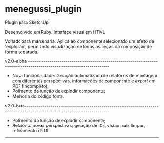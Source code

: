 # menegussi_plugin
Plugin para SketchUp

Desenvolvido em Ruby. Interface visual em HTML

Voltado para marcenaria. Aplica ao componente selecionado um efeito de 'explosão', permitindo visualização de todas as peças da composição de forma separada.

v2.0-alpha -----------------------------------------------------------------------------------------------------------------------

- Nova funcionalidade:
    Geração automatizada de relatórios de montagem com diferentes perspectivas, informações do componente e _export_ em PDF (Incompleto);
- Polimento da função de explodir componente;
- Melhoria do código fonte.

v2.0-beta-------------------------------------------------------------------------------------------------------------------------

- Polimento da função de explodir componente;
- Relatório: novas perspectivas; geração de IDs, vistas mais limpas, refinamento da UI.

----------------------------------------------------------------------------------------------------------------------------------
